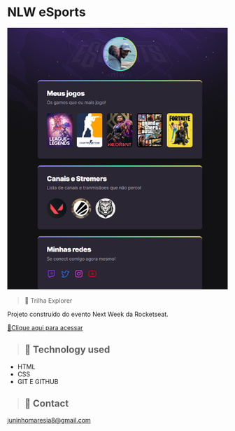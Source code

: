 # NLW eSports

![preview](./.github/preview.png)

 > 🚀 Trilha Explorer

Projeto construído do evento Next Week da Rocketseat.

[🔗Clique aqui para acessar](https://jorgeasjr3.github.io/nlw-sports/)
> ## 🧰 Technology used

  - HTML
  - CSS
  - GIT E GITHUB

> ## 💛 Contact

   juninhomaresia8@gmail.com

